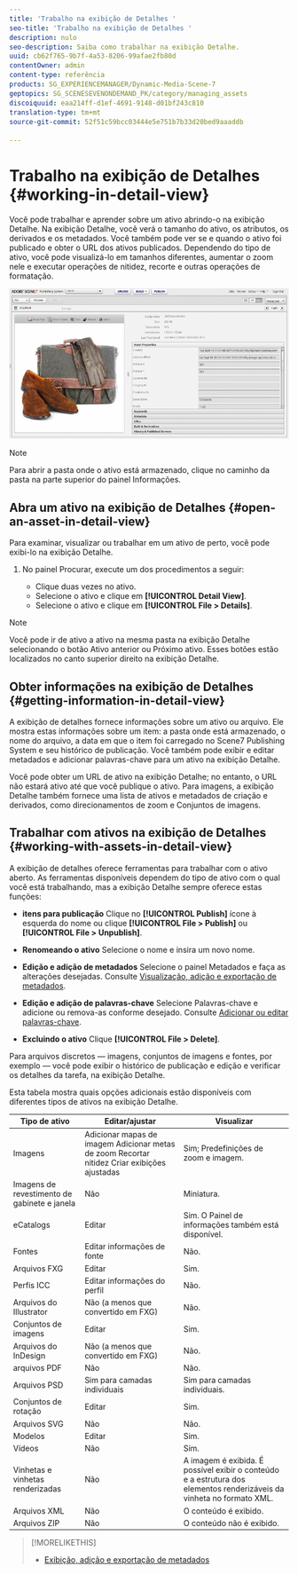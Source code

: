 ```yaml
---
title: 'Trabalho na exibição de Detalhes '
seo-title: 'Trabalho na exibição de Detalhes '
description: nulo
seo-description: Saiba como trabalhar na exibição Detalhe.
uuid: cb62f765-9b7f-4a53-8206-99afae2fb80d
contentOwner: admin
content-type: referência
products: SG_EXPERIENCEMANAGER/Dynamic-Media-Scene-7
geptopics: SG_SCENESEVENONDEMAND_PK/category/managing_assets
discoiquuid: eaa214ff-d1ef-4691-9148-d01bf243c810
translation-type: tm+mt
source-git-commit: 52f51c59bcc03444e5e751b7b33d20bed9aaaddb

---
```



# Trabalho na exibição de Detalhes {#working-in-detail-view}

Você pode trabalhar e aprender sobre um ativo abrindo-o na exibição Detalhe. Na exibição Detalhe, você verá o tamanho do ativo, os atributos, os derivados e os metadados. Você também pode ver se e quando o ativo foi publicado e obter o URL dos ativos publicados. Dependendo do tipo de ativo, você pode visualizá-lo em tamanhos diferentes, aumentar o zoom nele e executar operações de nitidez, recorte e outras operações de formatação.

<!-- 

Comment Type: remark
Last Modified By: Rick Brough (rbrough@adobe.com)
Last Modified Date: 2018-06-14T13:52:46.623-0400

<p>as_detail_view_popup.png found in Downloads on local in folder "scene7-images"</p>

 -->

![Exibição de detalhes](/help/assets/image_0.img.png)

>[!NOTE]
>
>Para abrir a pasta onde o ativo está armazenado, clique no caminho da pasta na parte superior do painel Informações.

## Abra um ativo na exibição de Detalhes {#open-an-asset-in-detail-view}

Para examinar, visualizar ou trabalhar em um ativo de perto, você pode exibi-lo na exibição Detalhe.

1. No painel Procurar, execute um dos procedimentos a seguir:

   * Clique duas vezes no ativo.
   * Selecione o ativo e clique em **[!UICONTROL Detail View]**.
   * Selecione o ativo e clique em **[!UICONTROL File > Details]**.

>[!NOTE]
>
>Você pode ir de ativo a ativo na mesma pasta na exibição Detalhe selecionando o botão Ativo anterior ou Próximo ativo. Esses botões estão localizados no canto superior direito na exibição Detalhe.

## Obter informações na exibição de Detalhes {#getting-information-in-detail-view}

A exibição de detalhes fornece informações sobre um ativo ou arquivo. Ele mostra estas informações sobre um item: a pasta onde está armazenado, o nome do arquivo, a data em que o item foi carregado no Scene7 Publishing System e seu histórico de publicação. Você também pode exibir e editar metadados e adicionar palavras-chave para um ativo na exibição Detalhe.

Você pode obter um URL de ativo na exibição Detalhe; no entanto, o URL não estará ativo até que você publique o ativo. Para imagens, a exibição Detalhe também fornece uma lista de ativos e metadados de criação e derivados, como direcionamentos de zoom e Conjuntos de imagens.

## Trabalhar com ativos na exibição de Detalhes {#working-with-assets-in-detail-view}

A exibição de detalhes oferece ferramentas para trabalhar com o ativo aberto. As ferramentas disponíveis dependem do tipo de ativo com o qual você está trabalhando, mas a exibição Detalhe sempre oferece estas funções:

* **itens para publicação** Clique no **[!UICONTROL Publish]** ícone à esquerda do nome ou clique **[!UICONTROL File > Publish]** ou **[!UICONTROL File > Unpublish]**.

* **Renomeando o ativo** Selecione o nome e insira um novo nome.

* **Edição e adição de metadados** Selecione o painel Metadados e faça as alterações desejadas. Consulte [Visualização, adição e exportação de metadados](/help/viewing-adding-exporting-metadata.md).

* **Edição e adição de palavras-chave** Selecione Palavras-chave e adicione ou remova-as conforme desejado. Consulte [Adicionar ou editar palavras-chave](/help/viewing-adding-exporting-metadata.md).

* **Excluindo o ativo** Clique **[!UICONTROL File > Delete]**.

Para arquivos discretos — imagens, conjuntos de imagens e fontes, por exemplo — você pode exibir o histórico de publicação e edição e verificar os detalhes da tarefa, na exibição Detalhe.

Esta tabela mostra quais opções adicionais estão disponíveis com diferentes tipos de ativos na exibição Detalhe.

| Tipo de ativo | Editar/ajustar | Visualizar |
|--- |--- |--- |
| Imagens | Adicionar mapas de imagem Adicionar metas de zoom Recortar nitidez Criar exibições ajustadas | Sim; Predefinições de zoom e imagem. |
| Imagens de revestimento de gabinete e janela | Não | Miniatura. |
| eCatalogs | Editar | Sim. O Painel de informações também está disponível. |
| Fontes | Editar informações de fonte |  Não. |
| Arquivos FXG | Editar | Sim. |
| Perfis ICC | Editar informações do perfil |  Não. |
| Arquivos do Illustrator | Não (a menos que convertido em FXG) |  Não. |
| Conjuntos de imagens | Editar | Sim. |
| Arquivos do InDesign | Não (a menos que convertido em FXG) |  Não. |
| arquivos PDF | Não |  Não. |
| Arquivos PSD | Sim para camadas individuais | Sim para camadas individuais. |
| Conjuntos de rotação | Editar | Sim. |
| Arquivos SVG | Não |  Não. |
| Modelos | Editar | Sim. |
| Vídeos | Não | Sim. |
| Vinhetas e vinhetas renderizadas | Não | A imagem é exibida. É possível exibir o conteúdo e a estrutura dos elementos renderizáveis da vinheta no formato XML. |
| Arquivos XML | Não | O conteúdo é exibido. |
| Arquivos ZIP | Não | O conteúdo não é exibido. |

>[!MORELIKETHIS]
>
>* [Exibição, adição e exportação de metadados](viewing-adding-exporting-metadata.md#viewing_adding_and_exporting_metadata)

